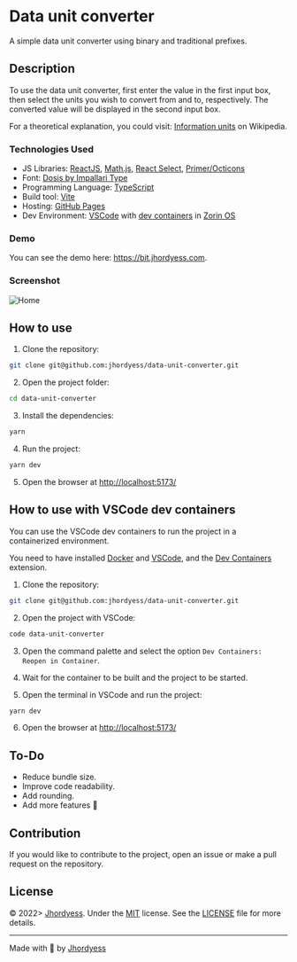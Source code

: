 # Data unit converter

A simple data unit converter using binary and traditional prefixes.

## Description

To use the data unit converter, first enter the value in the first input box, then select the units you wish to convert from and to, respectively. The converted value will be displayed in the second input box.

For a theoretical explanation, you could visit: [Information units](https://wikipedia.org/wiki/Units_of_information) on Wikipedia.

### Technologies Used

- JS Libraries: [ReactJS](https://reactjs.org/), [Math.js](https://mathjs.org/), [React Select](https://react-select.com/), [Primer/Octicons](https://primer.style/octicons/)
- Font: [Dosis by Impallari Type](https://fonts.google.com/specimen/Dosis)
- Programming Language: [TypeScript](https://www.typescriptlang.org/)
- Build tool: [Vite](https://vitejs.dev/)
- Hosting: [GitHub Pages](https://pages.github.com/)
- Dev Environment: [VSCode](https://code.visualstudio.com/) with [dev containers](https://code.visualstudio.com/docs/remote/containers) in [Zorin OS](https://zorinos.com/)

### Demo

You can see the demo here: <https://bit.jhordyess.com>.

### Screenshot

![Home](https://res.cloudinary.com/jhordyess/image/upload/v1675256029/data-unit-converter/home.png_g4nb6r.png)

## How to use

1. Clone the repository:

```bash
git clone git@github.com:jhordyess/data-unit-converter.git
```

2. Open the project folder:

```bash
cd data-unit-converter
```

3. Install the dependencies:

```bash
yarn
```

4. Run the project:

```bash
yarn dev
```

5. Open the browser at <http://localhost:5173/>

## How to use with VSCode dev containers

You can use the VSCode dev containers to run the project in a containerized environment.

You need to have installed [Docker](https://www.docker.com/) and [VSCode](https://code.visualstudio.com/), and the [Dev Containers](https://marketplace.visualstudio.com/items?itemName=ms-vscode-remote.remote-containers) extension.

1. Clone the repository:

```bash
git clone git@github.com:jhordyess/data-unit-converter.git
```

2. Open the project with VSCode:

```bash
code data-unit-converter
```

3. Open the command palette and select the option `Dev Containers: Reopen in Container`.

4. Wait for the container to be built and the project to be started.

5. Open the terminal in VSCode and run the project:

```bash
yarn dev
```

6. Open the browser at <http://localhost:5173/>

## To-Do

- Reduce bundle size.
- Improve code readability.
- Add rounding.
- Add more features 🤔

## Contribution

If you would like to contribute to the project, open an issue or make a pull request on the repository.

## License

© 2022> [Jhordyess](https://github.com/jhordyess). Under the [MIT](https://choosealicense.com/licenses/mit/) license. See the [LICENSE](./LICENSE) file for more details.

---

Made with 💪 by [Jhordyess](https://www.jhordyess.com/)
